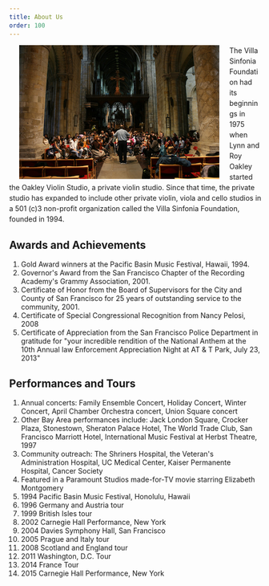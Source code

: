 ```yaml
---
title: About Us
order: 100
---
```


<div>
  <img style="float: left; margin-right: 20px; margin-left: 20px;" width="400px" src="/images/selbyabbey.png"/>
  <p style="line-height: 1.5em;">The Villa Sinfonia Foundation had its beginnings in 1975 when Lynn and Roy Oakley started the Oakley Violin Studio, a private violin studio. Since that time, the private studio has expanded to include other private violin, viola and cello studios in a 501 (c)3 non-profit organization called the Villa Sinfonia Foundation, founded in 1994.<p>
</div>

## Awards and Achievements

1.  Gold Award winners at the Pacific Basin Music Festival, Hawaii, 1994.
1.  Governor's Award from the San Francisco Chapter of the Recording Academy's Grammy Association, 2001.
1.  Certificate of Honor from the Board of Supervisors for the City and County of San Francisco for 25 years of outstanding service to the community, 2001.
1.  Certificate of Special Congressional Recognition from Nancy Pelosi, 2008
1.  Certificate of Appreciation from the San Francisco Police Department in gratitude for "your incredible rendition of the National Anthem at the 10th Annual law Enforcement Appreciation Night at AT & T Park, July 23, 2013"

## Performances and Tours

1.  Annual concerts: Family Ensemble Concert, Holiday Concert, Winter Concert, April Chamber Orchestra concert, Union Square concert
1.  Other Bay Area performances include: Jack London Square, Crocker Plaza, Stonestown, Sheraton Palace Hotel, The World Trade Club, San Francisco Marriott Hotel, International Music Festival at Herbst Theatre, 1997
1.  Community outreach: The Shriners Hospital, the Veteran's Administration Hospital, UC Medical Center, Kaiser Permanente Hospital, Cancer Society
1.  Featured in a Paramount Studios made-for-TV movie starring Elizabeth Montgomery
1.  1994 Pacific Basin Music Festival, Honolulu, Hawaii
1.  1996 Germany and Austria tour
1.  1999 British Isles tour
1.  2002 Carnegie Hall Performance, New York
1.  2004 Davies Symphony Hall, San Francisco
1.  2005 Prague and Italy tour
1.  2008 Scotland and England tour
1.  2011 Washington, D.C. Tour
1.  2014 France Tour
1.  2015 Carnegie Hall Performance, New York
